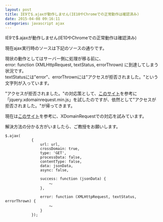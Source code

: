 ```yaml
---
layout: post
title: IE9で$.ajaxが動作しません(IE10やChromeでの正常動作は確認済み)
date: 2015-04-08 09:16:11
categories: javascript ajax
---
```

<!-- {% raw %} -->
<p>IE9で$.ajaxが動作しません(IE10やChromeでの正常動作は確認済み)</p>

<p>現在ajax実行時のソースは下記のソースの通りです。</p>

<p>現状の動作としてはサーバー側に処理が移る前に、 <br>
error: function (XMLHttpRequest, textStatus, errorThrown)  に到達してしまう状況です。<br>
textStatusには"error"、errorThrownには"アクセスが拒否されました。"という文字列が入っています。</p>

<p>"アクセスが拒否されました。"の対応策として、<a href="http://jumbo-pit.seesaa.net/article/405203239.html" rel="nofollow">このサイト</a>を参考に「jquery.xdomainrequest.min.js」を試したのですが、依然として"アクセスが拒否されました。"が帰ってきます。</p>

<p>現在は<a href="http://dev.classmethod.jp/client-side/ie9-xdomainrequest-cors-bug" rel="nofollow">このサイト</a>を参考に、XDomainRequestでの対応を試みています。</p>

<p>解決方法の分かる方がいましたら、ご教授をお願いします。<br>
</p>

<pre class="lang-js prettyprint-override"><code>$.ajax(
            {
                url: url,
                crossDomain: true,
                type: 'GET',
                processData: false,
                contentType: false,
                data: jsonData,
                async: false,

                success: function (jsonData) {
                    ～
                },

                error: function (XMLHttpRequest, textStatus, errorThrown) {
                    ～
                }
            });
</code></pre>
<!-- {% endraw %} -->
